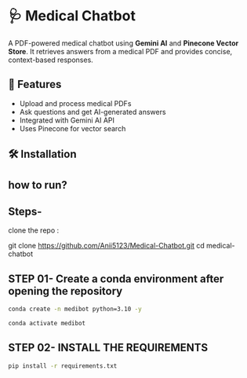 # 🩺 Medical Chatbot

A PDF-powered medical chatbot using **Gemini AI** and **Pinecone Vector Store**.
It retrieves answers from a medical PDF and provides concise, context-based responses.

## 🚀 Features

- Upload and process medical PDFs
- Ask questions and get AI-generated answers
- Integrated with Gemini AI API
- Uses Pinecone for vector search

## 🛠 Installation

## how to run?

## Steps-

clone the repo :

git clone <https://github.com/Anii5123/Medical-Chatbot.git>
cd medical-chatbot

## STEP 01- Create a conda environment after opening the repository

```bash
conda create -n medibot python=3.10 -y
```

```bash
conda activate medibot
```

## STEP 02- INSTALL THE REQUIREMENTS

```bash
pip install -r requirements.txt
```
